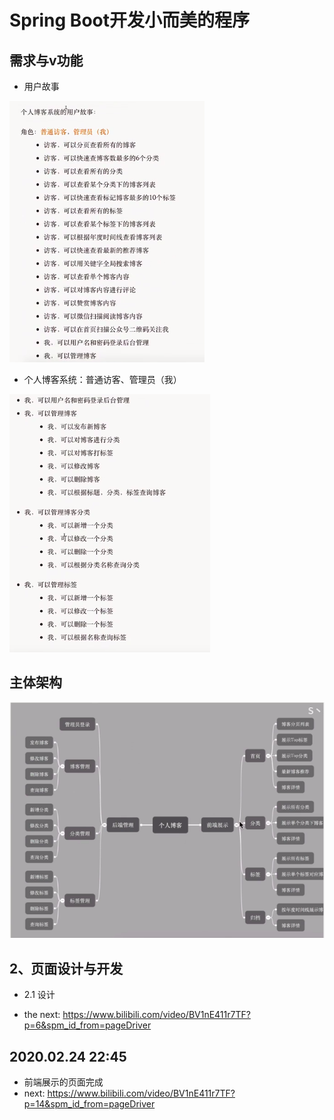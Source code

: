 # Spring Boot开发小而美的程序

## 需求与v功能

* 用户故事

![img.png](img.png)

* 个人博客系统：普通访客、管理员（我）

![img_1.png](img_1.png)

## 主体架构

![img_2.png](img_2.png)

## 2、页面设计与开发

* 2.1 设计

* the next: https://www.bilibili.com/video/BV1nE411r7TF?p=6&spm_id_from=pageDriver

## 2020.02.24 22:45
* 前端展示的页面完成
* next: https://www.bilibili.com/video/BV1nE411r7TF?p=14&spm_id_from=pageDriver